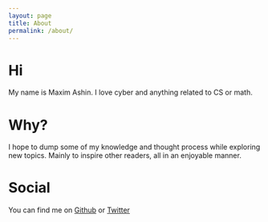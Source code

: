 ```yaml
---
layout: page
title: About
permalink: /about/
---
```


# Hi
My name is Maxim Ashin.
I love cyber and anything related to CS or math.

# Why?
I hope to dump some of my knowledge and thought process while exploring new topics.
Mainly to inspire other readers, all in an enjoyable manner.

# Social
You can find me on [Github] or [Twitter]

[Github]: https://github.com/MaximAshin
[Twitter]: https://twitter.com/MaximAshin
